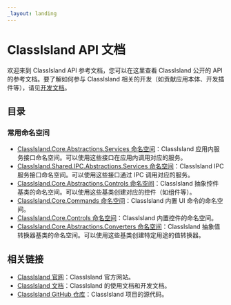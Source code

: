 ```yaml
---
_layout: landing
---
```


# ClassIsland API 文档

欢迎来到 ClassIsland API 参考文档，您可以在这里查看 ClassIsland 公开的 API 的参考文档。要了解如何参与 ClassIsland 相关的开发（如贡献应用本体、开发插件等），请见[开发文档](https://docs.classisland.tech/dev/)。

## 目录

### 常用命名空间

- [ClassIsland.Core.Abstractions.Services 命名空间](api/ClassIsland.Core.Abstractions.Services.html)：ClassIsland 应用内服务接口命名空间。可以使用这些接口在应用内调用对应的服务。
- [ClassIsland.Shared.IPC.Abstractions.Services 命名空间](api/ClassIsland.Shared.IPC.Abstractions.Services.html)：ClassIsland IPC 服务接口命名空间。可以使用这些接口通过 IPC 调用对应的服务。
- [ClassIsland.Core.Abstractions.Controls 命名空间](api/ClassIsland.Core.Abstractions.Controls.html)：ClassIsland 抽象控件基类的命名空间。可以使用这些基类创建对应的控件（如组件等）。
- [ClassIsland.Core.Commands 命名空间](api/ClassIsland.Core.Commands.html)：ClassIsland 内置 UI 命令的命名空间。
- [ClassIsland.Core.Controls 命名空间](api/ClassIsland.Core.Controls.html)：ClassIsland 内置控件的命名空间。
- [ClassIsland.Core.Abstractions.Converters 命名空间](api/ClassIsland.Core.Abstractions.Converters.html)：ClassIsland 抽象值转换器基类的命名空间。可以使用这些基类创建特定用途的值转换器。

## 相关链接

- [ClassIsland 官网](https://classisland.tech)：ClassIsland 官方网站。
- [ClassIsland 文档](https://docs.classisland.tech)：ClassIsland 的使用文档和开发文档。
- [ClassIsland GitHub 仓库](https://github.com/ClassIsland/ClassIsland/)：ClassIsland 项目的源代码。
